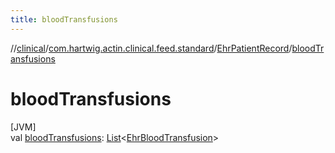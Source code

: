 ```yaml
---
title: bloodTransfusions
---
```

//[clinical](../../../index.html)/[com.hartwig.actin.clinical.feed.standard](../index.html)/[EhrPatientRecord](index.html)/[bloodTransfusions](blood-transfusions.html)



# bloodTransfusions



[JVM]\
val [bloodTransfusions](blood-transfusions.html): [List](https://kotlinlang.org/api/latest/jvm/stdlib/kotlin.collections/-list/index.html)&lt;[EhrBloodTransfusion](../-ehr-blood-transfusion/index.html)&gt;




